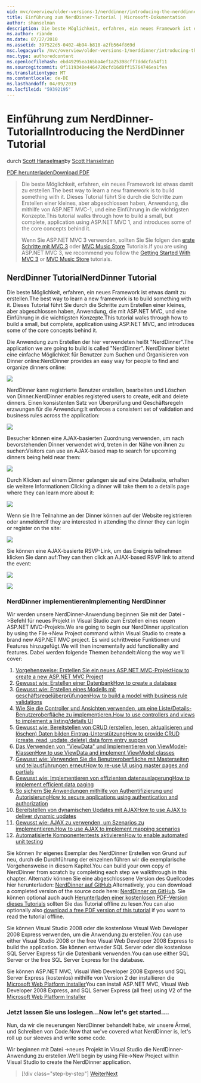 ```yaml
---
uid: mvc/overview/older-versions-1/nerddinner/introducing-the-nerddinner-tutorial
title: Einführung zum NerdDinner-Tutorial | Microsoft-Dokumentation
author: shanselman
description: Die beste Möglichkeit, erfahren, ein neues Framework ist etwas damit zu erstellen. In diesem Tutorial erläutert, wie Sie eine kleine, aber abgeschlossen ist,-Anwendung, die mithilfe von P.NET-Konfiguration erstellen...
ms.author: riande
ms.date: 07/27/2010
ms.assetid: 397522d5-0402-4b94-b810-a2fb564f869d
msc.legacyurl: /mvc/overview/older-versions-1/nerddinner/introducing-the-nerddinner-tutorial
msc.type: authoredcontent
ms.openlocfilehash: ebd49295ea165ba4ef1a25398cff7dddcfa54f11
ms.sourcegitcommit: 0f1119340e4464720cfd16d0ff15764746ea1fea
ms.translationtype: MT
ms.contentlocale: de-DE
ms.lasthandoff: 04/09/2019
ms.locfileid: "59392195"
---
```

# <a name="introducing-the-nerddinner-tutorial"></a><span data-ttu-id="b28fb-104">Einführung zum NerdDinner-Tutorial</span><span class="sxs-lookup"><span data-stu-id="b28fb-104">Introducing the NerdDinner Tutorial</span></span>

<span data-ttu-id="b28fb-105">durch [Scott Hanselman](https://github.com/shanselman)</span><span class="sxs-lookup"><span data-stu-id="b28fb-105">by [Scott Hanselman](https://github.com/shanselman)</span></span>

[<span data-ttu-id="b28fb-106">PDF herunterladen</span><span class="sxs-lookup"><span data-stu-id="b28fb-106">Download PDF</span></span>](http://aspnetmvcbook.s3.amazonaws.com/aspnetmvc-nerdinner_v1.pdf)

> <span data-ttu-id="b28fb-107">Die beste Möglichkeit, erfahren, ein neues Framework ist etwas damit zu erstellen.</span><span class="sxs-lookup"><span data-stu-id="b28fb-107">The best way to learn a new framework is to build something with it.</span></span> <span data-ttu-id="b28fb-108">Dieses Tutorial führt Sie durch die Schritte zum Erstellen einer kleines, aber abgeschlossen haben, Anwendung, die mithilfe von ASP.NET MVC-1, und eine Einführung in die wichtigsten Konzepte.</span><span class="sxs-lookup"><span data-stu-id="b28fb-108">This tutorial walks through how to build a small, but complete, application using ASP.NET MVC 1, and introduces some of the core concepts behind it.</span></span>
> 
> <span data-ttu-id="b28fb-109">Wenn Sie ASP.NET MVC 3 verwenden, sollten Sie Sie folgen den [erste Schritte mit MVC 3](../../older-versions/getting-started-with-aspnet-mvc3/cs/intro-to-aspnet-mvc-3.md) oder [MVC Music Store](../../older-versions/mvc-music-store/mvc-music-store-part-1.md) Tutorials.</span><span class="sxs-lookup"><span data-stu-id="b28fb-109">If you are using ASP.NET MVC 3, we recommend you follow the [Getting Started With MVC 3](../../older-versions/getting-started-with-aspnet-mvc3/cs/intro-to-aspnet-mvc-3.md) or [MVC Music Store](../../older-versions/mvc-music-store/mvc-music-store-part-1.md) tutorials.</span></span>


## <a name="nerddinner-tutorial"></a><span data-ttu-id="b28fb-110">NerdDinner Tutorial</span><span class="sxs-lookup"><span data-stu-id="b28fb-110">NerdDinner Tutorial</span></span>

<span data-ttu-id="b28fb-111">Die beste Möglichkeit, erfahren, ein neues Framework ist etwas damit zu erstellen.</span><span class="sxs-lookup"><span data-stu-id="b28fb-111">The best way to learn a new framework is to build something with it.</span></span> <span data-ttu-id="b28fb-112">Dieses Tutorial führt Sie durch die Schritte zum Erstellen einer kleines, aber abgeschlossen haben, Anwendung, die mit ASP.NET MVC, und eine Einführung in die wichtigsten Konzepte.</span><span class="sxs-lookup"><span data-stu-id="b28fb-112">This tutorial walks through how to build a small, but complete, application using ASP.NET MVC, and introduces some of the core concepts behind it.</span></span>

<span data-ttu-id="b28fb-113">Die Anwendung zum Erstellen der hier verwendeten heißt "NerdDinner".</span><span class="sxs-lookup"><span data-stu-id="b28fb-113">The application we are going to build is called "NerdDinner".</span></span> <span data-ttu-id="b28fb-114">NerdDinner bietet eine einfache Möglichkeit für Benutzer zum Suchen und Organisieren von Dinner online:</span><span class="sxs-lookup"><span data-stu-id="b28fb-114">NerdDinner provides an easy way for people to find and organize dinners online:</span></span>

![](introducing-the-nerddinner-tutorial/_static/image1.png)

<span data-ttu-id="b28fb-115">NerdDinner kann registrierte Benutzer erstellen, bearbeiten und Löschen von Dinner.</span><span class="sxs-lookup"><span data-stu-id="b28fb-115">NerdDinner enables registered users to create, edit and delete dinners.</span></span> <span data-ttu-id="b28fb-116">Einen konsistenten Satz von Überprüfung und Geschäftsregeln erzwungen für die Anwendung:</span><span class="sxs-lookup"><span data-stu-id="b28fb-116">It enforces a consistent set of validation and business rules across the application:</span></span>

![](introducing-the-nerddinner-tutorial/_static/image2.png)

<span data-ttu-id="b28fb-117">Besucher können eine AJAX-basierten Zuordnung verwenden, um nach bevorstehenden Dinner verwendet wird, treten in der Nähe von ihnen zu suchen:</span><span class="sxs-lookup"><span data-stu-id="b28fb-117">Visitors can use an AJAX-based map to search for upcoming dinners being held near them:</span></span>

![](introducing-the-nerddinner-tutorial/_static/image3.png)

<span data-ttu-id="b28fb-118">Durch Klicken auf einem Dinner gelangen sie auf eine Detailseite, erhalten sie weitere Informationen:</span><span class="sxs-lookup"><span data-stu-id="b28fb-118">Clicking a dinner will take them to a details page where they can learn more about it:</span></span>

![](introducing-the-nerddinner-tutorial/_static/image4.png)

<span data-ttu-id="b28fb-119">Wenn sie Ihre Teilnahme an der Dinner können auf der Website registrieren oder anmelden:</span><span class="sxs-lookup"><span data-stu-id="b28fb-119">If they are interested in attending the dinner they can login or register on the site:</span></span>

![](introducing-the-nerddinner-tutorial/_static/image5.png)

<span data-ttu-id="b28fb-120">Sie können eine AJAX-basierte RSVP-Link, um das Ereignis teilnehmen klicken Sie dann auf:</span><span class="sxs-lookup"><span data-stu-id="b28fb-120">They can then click an AJAX-based RSVP link to attend the event:</span></span>

![](introducing-the-nerddinner-tutorial/_static/image6.png)

![](introducing-the-nerddinner-tutorial/_static/image7.png)

### <a name="implementing-nerddinner"></a><span data-ttu-id="b28fb-121">NerdDinner implementieren</span><span class="sxs-lookup"><span data-stu-id="b28fb-121">Implementing NerdDinner</span></span>

<span data-ttu-id="b28fb-122">Wir werden unsere NerdDinner-Anwendung beginnen Sie mit der Datei -&gt;Befehl für neues Projekt in Visual Studio zum Erstellen eines neuen ASP.NET MVC-Projekts.</span><span class="sxs-lookup"><span data-stu-id="b28fb-122">We are going to begin our NerdDinner application by using the File-&gt;New Project command within Visual Studio to create a brand new ASP.NET MVC project.</span></span> <span data-ttu-id="b28fb-123">Es wird schrittweise Funktionen und Features hinzugefügt.</span><span class="sxs-lookup"><span data-stu-id="b28fb-123">We will then incrementally add functionality and features.</span></span> <span data-ttu-id="b28fb-124">Dabei werden folgende Themen behandelt:</span><span class="sxs-lookup"><span data-stu-id="b28fb-124">Along the way we'll cover:</span></span>

1. [<span data-ttu-id="b28fb-125">Vorgehensweise: Erstellen Sie ein neues ASP.NET MVC-Projekt</span><span class="sxs-lookup"><span data-stu-id="b28fb-125">How to create a new ASP.NET MVC Project</span></span>](create-a-new-aspnet-mvc-project.md)
2. [<span data-ttu-id="b28fb-126">Gewusst wie: Erstellen einer Datenbank</span><span class="sxs-lookup"><span data-stu-id="b28fb-126">How to create a database</span></span>](create-a-database.md)
3. [<span data-ttu-id="b28fb-127">Gewusst wie: Erstellen eines Modells mit geschäftsregelüberprüfungen</span><span class="sxs-lookup"><span data-stu-id="b28fb-127">How to build a model with business rule validations</span></span>](build-a-model-with-business-rule-validations.md)
4. [<span data-ttu-id="b28fb-128">Wie Sie die Controller und Ansichten verwenden, um eine Liste/Details-Benutzeroberfläche zu implementieren.</span><span class="sxs-lookup"><span data-stu-id="b28fb-128">How to use controllers and views to implement a listing/details UI</span></span>](use-controllers-and-views-to-implement-a-listingdetails-ui.md)
5. [<span data-ttu-id="b28fb-129">Gewusst wie: Bereitstellen von CRUD (erstellen, lesen, aktualisieren und löschen) Daten bilden Eintrag-Unterstützung</span><span class="sxs-lookup"><span data-stu-id="b28fb-129">How to provide CRUD (create, read, update, delete) data form entry support</span></span>](provide-crud-create-read-update-delete-data-form-entry-support.md)
6. [<span data-ttu-id="b28fb-130">Das Verwenden von "ViewData" und Implementieren von ViewModel-Klassen</span><span class="sxs-lookup"><span data-stu-id="b28fb-130">How to use ViewData and implement ViewModel classes</span></span>](use-viewdata-and-implement-viewmodel-classes.md)
7. [<span data-ttu-id="b28fb-131">Gewusst wie: Verwenden Sie die Benutzeroberfläche mit Masterseiten und teilausführungen erneut</span><span class="sxs-lookup"><span data-stu-id="b28fb-131">How to re-use UI using master pages and partials</span></span>](re-use-ui-using-master-pages-and-partials.md)
8. [<span data-ttu-id="b28fb-132">Gewusst wie: Implementieren von effizienten datenauslagerung</span><span class="sxs-lookup"><span data-stu-id="b28fb-132">How to implement efficient data paging</span></span>](implement-efficient-data-paging.md)
9. [<span data-ttu-id="b28fb-133">So sichern Sie Anwendungen mithilfe von Authentifizierung und Autorisierung</span><span class="sxs-lookup"><span data-stu-id="b28fb-133">How to secure applications using authentication and authorization</span></span>](secure-applications-using-authentication-and-authorization.md)
10. [<span data-ttu-id="b28fb-134">Bereitstellen von dynamischen Updates mit AJAX</span><span class="sxs-lookup"><span data-stu-id="b28fb-134">How to use AJAX to deliver dynamic updates</span></span>](use-ajax-to-deliver-dynamic-updates.md)
11. [<span data-ttu-id="b28fb-135">Gewusst wie: AJAX zu verwenden, um Szenarios zu implementieren.</span><span class="sxs-lookup"><span data-stu-id="b28fb-135">How to use AJAX to implement mapping scenarios</span></span>](use-ajax-to-implement-mapping-scenarios.md)
12. [<span data-ttu-id="b28fb-136">Automatisierte Komponententests aktivieren</span><span class="sxs-lookup"><span data-stu-id="b28fb-136">How to enable automated unit testing</span></span>](enable-automated-unit-testing.md)

<span data-ttu-id="b28fb-137">Sie können Ihr eigenes Exemplar des NerdDinner Erstellen von Grund auf neu, durch die Durchführung der einzelnen führen wir die exemplarische Vorgehensweise in diesem Kapitel.</span><span class="sxs-lookup"><span data-stu-id="b28fb-137">You can build your own copy of NerdDinner from scratch by completing each step we walkthrough in this chapter.</span></span> <span data-ttu-id="b28fb-138">Alternativ können Sie eine abgeschlossene Version des Quellcodes hier herunterladen: [NerdDinner auf GitHub](https://github.com/AspNetMVPSamples/NerdDinner).</span><span class="sxs-lookup"><span data-stu-id="b28fb-138">Alternatively, you can download a completed version of the source code here: [NerdDinner on GitHub](https://github.com/AspNetMVPSamples/NerdDinner).</span></span> <span data-ttu-id="b28fb-139">Sie können optional auch auch [Herunterladen einer kostenlosen PDF-Version dieses Tutorials](http://aspnetmvcbook.s3.amazonaws.com/aspnetmvc-nerdinner_v1.pdf) sollten Sie das Tutorial offline zu lesen.</span><span class="sxs-lookup"><span data-stu-id="b28fb-139">You can also optionally also [download a free PDF version of this tutorial](http://aspnetmvcbook.s3.amazonaws.com/aspnetmvc-nerdinner_v1.pdf) if you want to read the tutorial offline.</span></span>

<span data-ttu-id="b28fb-140">Sie können Visual Studio 2008 oder die kostenlose Visual Web Developer 2008 Express verwenden, um die Anwendung zu erstellen.</span><span class="sxs-lookup"><span data-stu-id="b28fb-140">You can use either Visual Studio 2008 or the free Visual Web Developer 2008 Express to build the application.</span></span> <span data-ttu-id="b28fb-141">Sie können entweder SQL Server oder die kostenlose SQL Server Express für die Datenbank verwenden.</span><span class="sxs-lookup"><span data-stu-id="b28fb-141">You can use either SQL Server or the free SQL Server Express for the database.</span></span>

<span data-ttu-id="b28fb-142">Sie können ASP.NET MVC, Visual Web Developer 2008 Express und SQL Server Express (kostenlos) mithilfe von Version 2 der installieren die [Microsoft Web Platform Installer](https://www.microsoft.com/web/downloads/platform.aspx)</span><span class="sxs-lookup"><span data-stu-id="b28fb-142">You can install ASP.NET MVC, Visual Web Developer 2008 Express, and SQL Server Express (all free) using V2 of the [Microsoft Web Platform Installer](https://www.microsoft.com/web/downloads/platform.aspx)</span></span>

### <a name="now-lets-get-started"></a><span data-ttu-id="b28fb-143">Jetzt lassen Sie uns loslegen...</span><span class="sxs-lookup"><span data-stu-id="b28fb-143">Now let's get started....</span></span>

<span data-ttu-id="b28fb-144">Nun, da wir die neuerungen NerdDinner behandelt habe, wir unsere Ärmel, und Schreiben von Code.</span><span class="sxs-lookup"><span data-stu-id="b28fb-144">Now that we've covered what NerdDinner is, let's roll up our sleeves and write some code.</span></span>

<span data-ttu-id="b28fb-145">Wir beginnen mit Datei -&gt;neues Projekt in Visual Studio die NerdDinner-Anwendung zu erstellen.</span><span class="sxs-lookup"><span data-stu-id="b28fb-145">We'll begin by using File-&gt;New Project within Visual Studio to create the NerdDinner application.</span></span>

> [!div class="step-by-step"]
> [<span data-ttu-id="b28fb-146">Weiter</span><span class="sxs-lookup"><span data-stu-id="b28fb-146">Next</span></span>](create-a-new-aspnet-mvc-project.md)
